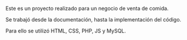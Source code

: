 Este es un proyecto realizado para un negocio de venta de comida.

Se trabajó desde la documentación, hasta la implementación del código.

Para ello se utilizó HTML, CSS, PHP, JS y MySQL.
